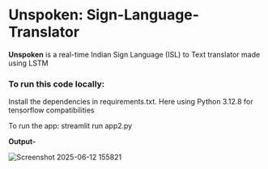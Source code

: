 # Unspoken: Sign-Language-Translator
**Unspoken** is a real-time Indian Sign Language (ISL) to Text translator made using LSTM

### To run this code locally: 

Install the dependencies in requirements.txt. Here using Python 3.12.8 for tensorflow compatibilities

To run the app: streamlit run app2.py

**Output-**

![Screenshot 2025-06-12 155821](https://github.com/user-attachments/assets/112e2398-b05c-46ec-88fa-948d66a163a2)


